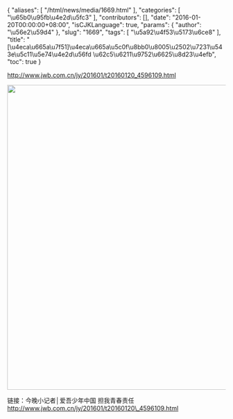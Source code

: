 {
    "aliases": [
        "/html/news/media/1669.html"
    ],
    "categories": [
        "\u65b0\u95fb\u4e2d\u5fc3"
    ],
    "contributors": [],
    "date": "2016-01-20T00:00:00+08:00",
    "isCJKLanguage": true,
    "params": {
        "author": "\u56e2\u59d4"
    },
    "slug": "1669",
    "tags": [
        "\u5a92\u4f53\u5173\u6ce8"
    ],
    "title": "[\u4eca\u665a\u7f51]\u4eca\u665a\u5c0f\u8bb0\u8005\u2502\u7231\u543e\u5c11\u5e74\u4e2d\u56fd \u62c5\u6211\u9752\u6625\u8d23\u4efb",
    "toc": true
}

<http://www.jwb.com.cn/jy/201601/t20160120_4596109.html>





<img
    src="https://cdn.tfls.online/mirror/full/1115b9a3f2cd1d6dbb77ab63005a222f9a69b98e.jpg"
    style="display:block;margin-left:auto;margin-right:auto;"
    decoding="async"
    fetchpriority="auto"
    loading="lazy"
    height="702"
    width="600"
/>




链接：今晚小记者│爱吾少年中国 担我青春责任 http://www.jwb.com.cn/jy/201601/t20160120\_4596109.html


